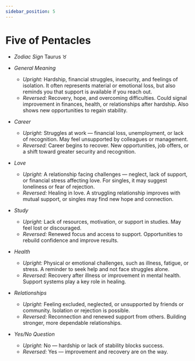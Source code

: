 ```yaml
---
sidebar_position: 5
---
```


# Five of Pentacles

- *Zodiac Sign* Taurus ♉️
- *General Meaning*
  - *Upright:* Hardship, financial struggles, insecurity, and feelings of isolation. It often represents material or emotional loss, but also reminds you that support is available if you reach out.
  - *Reversed:* Recovery, hope, and overcoming difficulties. Could signal improvement in finances, health, or relationships after hardship. Also shows new opportunities to regain stability.

- *Career*
  - *Upright:* Struggles at work — financial loss, unemployment, or lack of recognition. May feel unsupported by colleagues or management.
  - *Reversed:* Career begins to recover. New opportunities, job offers, or a shift toward greater security and recognition.

- *Love*
  - *Upright:* A relationship facing challenges — neglect, lack of support, or financial stress affecting love. For singles, it may suggest loneliness or fear of rejection.
  - *Reversed:* Healing in love. A struggling relationship improves with mutual support, or singles may find new hope and connection.

- *Study*
  - *Upright:* Lack of resources, motivation, or support in studies. May feel lost or discouraged.
  - *Reversed:* Renewed focus and access to support. Opportunities to rebuild confidence and improve results.

- *Health*
  - *Upright:* Physical or emotional challenges, such as illness, fatigue, or stress. A reminder to seek help and not face struggles alone.
  - *Reversed:* Recovery after illness or improvement in mental health. Support systems play a key role in healing.

- *Relationships*
  - *Upright:* Feeling excluded, neglected, or unsupported by friends or community. Isolation or rejection is possible.
  - *Reversed:* Reconnection and renewed support from others. Building stronger, more dependable relationships.

- *Yes/No Question*
  - *Upright:* No — hardship or lack of stability blocks success.
  - *Reversed:* Yes — improvement and recovery are on the way.
